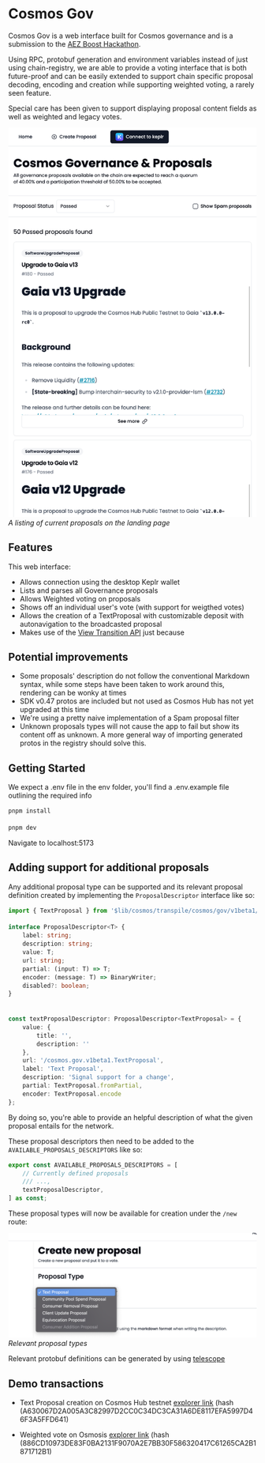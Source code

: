 # Cosmos Gov
Cosmos Gov is a web interface built for Cosmos governance and is a submission to the [AEZ Boost Hackathon](https://dorahacks.io/hackathon/aez-boost/detail).

Using RPC, protobuf generation and environment variables instead of just using chain-registry, we are able to provide a voting interface that is both future-proof and can be easily extended to support chain specific proposal decoding, encoding and creation while supporting weighted voting, a rarely seen feature.


Special care has been given to support displaying proposal content fields as well as weighted and legacy votes.


![Landing page](./docs/landing_page.png)
*A listing of current proposals on the landing page*

## Features
This web interface:
- Allows connection using the desktop Keplr wallet
- Lists and parses all Governance proposals
- Allows Weighted voting on proposals
- Shows off an individual user's vote (with support for weigthed votes)
- Allows the creation of a TextProposal with customizable deposit with autonavigation to the broadcasted proposal
- Makes use of the [View Transition API](https://developer.mozilla.org/en-US/docs/Web/API/View_Transitions_API) just because


## Potential improvements
- Some proposals' description do not follow the conventional Markdown syntax, while some steps have been taken to work around this, rendering can be wonky at times
- SDK v0.47 protos are included but not used as Cosmos Hub has not yet upgraded at this time
- We're using a pretty naive implementation of a Spam proposal filter 
- Unknown proposals types will not cause the app to fail but show its content off as unknown. A more general way of importing generated protos in the registry should solve this.

## Getting Started
We expect a .env file in the env folder, you'll find a .env.example file outlining the required info

```bash
pnpm install

pnpm dev
```

Navigate to localhost:5173 

## Adding support for additional proposals

Any additional proposal type can be supported and its relevant proposal definition created by implementing the  ```ProposalDescriptor``` interface like so:

```ts
import { TextProposal } from '$lib/cosmos/transpile/cosmos/gov/v1beta1/gov';

interface ProposalDescriptor<T> {
	label: string;
	description: string;
	value: T;
	url: string;
	partial: (input: T) => T;
	encoder: (message: T) => BinaryWriter;
	disabled?: boolean;
}


const textProposalDescriptor: ProposalDescriptor<TextProposal> = {
	value: {
		title: '',
		description: ''
	},
	url: '/cosmos.gov.v1beta1.TextProposal',
	label: 'Text Proposal',
	description: 'Signal support for a change',
	partial: TextProposal.fromPartial,
	encoder: TextProposal.encode
};
```
By doing so, you're able to provide an helpful description of what the given proposal entails for the network.

These proposal descriptors then need to be added to the ```AVAILABLE_PROPOSALS_DESCRIPTORS``` like so:

```ts
export const AVAILABLE_PROPOSALS_DESCRIPTORS = [
	// Currently defined proposals
    /// ...,
	textProposalDescriptor,
] as const;
```

These proposal types will now be available for creation under the ```/new``` route:

![Available proposal types](./docs/proposal_type_listing.png)
*Relevant proposal types*


Relevant protobuf definitions can be generated by using [telescope](https://github.com/cosmology-tech/telescope)

## Demo transactions
- Text Proposal creation on Cosmos Hub testnet [explorer link](https://testnet.mintscan.io/cosmoshub-testnet/txs/A630067D2A005A3C82997D2CC0C34DC3CA31A6DE8117EFA5997D46F3A5FFD641) (hash (A630067D2A005A3C82997D2CC0C34DC3CA31A6DE8117EFA5997D46F3A5FFD641)


- Weighted vote on Osmosis [explorer link](https://www.mintscan.io/osmosis/transactions/886CD10973DE83F0BA2131F9070A2E7BB30F586320417C61265CA2B1871712B1) (hash (886CD10973DE83F0BA2131F9070A2E7BB30F586320417C61265CA2B1871712B1)
